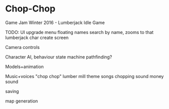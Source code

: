# Chop-Chop
Game Jam Winter 2016 - Lumberjack Idle Game

TODO:
UI
  upgrade menu
  floating names
  search by name, zooms to that lumberjack
  char create screen

Camera controls

Character AI, behaviour
  state machine
  pathfinding?
  
Models+animation

Music+voices
  "chop chop"
  lumber mill theme songs
  chopping sound
  money sound
  
saving

map generation
